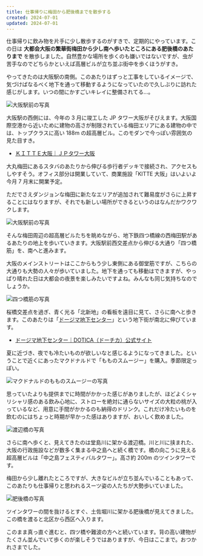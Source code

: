 ```yaml
---
title: 仕事帰りに梅田から肥後橋までを散歩する
created: 2024-07-01
updated: 2024-07-01
---
```


仕事帰りに飲み物を片手に少し散歩するのがすきで、定期的にやっています。この日は **大都会大阪の繁華街梅田から少し南へ歩いたところにある肥後橋のあたりまで** を散歩しました。自然豊かな場所を歩くのも嫌いではないですが、虫が苦手なのでどちらかといえば高層ビルが立ち並ぶ街中を歩くほうがすき。

やってきたのは大阪駅の南側。このあたりはずっと工事をしているイメージで、気づけばなるべく地下を通って移動するようになっていたので久しぶりに訪れた感じがします。いつの間にかすごいキレイに整備されてる…。

![大阪駅前の写真](2ac7f491-d185-4ddd-8e9b-a51263500a00)

大阪駅の西側には、今年の 3 月に竣工した JP タワー大阪がそびえます。大阪国際空港から近いために建物の高さが制限されている梅田エリアにある建物の中では、トップクラスに高い 188m の超高層ビル。このモダンで今っぽい雰囲気の見た目すき。

- [ＫＩＴＴＥ大阪｜ＪＰタワー大阪](https://jptower-kitte-osaka.jp/)

大丸梅田にあるスタバのあたりから伸びる歩行者デッキで接続され、アクセスもしやすそう。オフィス部分は開業していて、商業施設「KITTE 大阪」はいよいよ今月 7 月末に開業予定。

ただでさえダンジョンな梅田に新たなエリアが追加されて難易度がさらに上昇することにはなりますが、それでも新しい場所ができるというのはなんだかワクワクします。

![大阪駅前の写真](30bcd37c-5869-4e4f-d544-5c80586d7300)

そんな梅田周辺の超高層ビルたちを眺めながら、地下鉄四つ橋線の西梅田駅があるあたりの地上を歩いていきます。大阪駅前西交差点から伸びる大通り「四つ橋筋」を、南へと進みます。

大阪のメインストリートはここからもう少し東側にある御堂筋ですが、こちらの大通りも大勢の人々が歩いていました。地下を通っても移動はできますが、やっぱり晴れた日は大都会の夜景を楽しみたいですよね。みんなも同じ気持ちなのでしょうか。

![四つ橋筋の写真](4b295c53-cdbe-445e-c6ea-66e495768c00)

桜橋交差点を過ぎ、青く光る「北新地」の看板を遠目に見て、さらに南へと歩きます。このあたりは「[ドージマ地下センター](https://dotica.osaka-chikagai.jp/)」という地下街が南北に伸びています。

- [ドージマ地下センター｜DOTICA（ドーチカ）公式サイト](https://dotica.osaka-chikagai.jp/)

夏に近づき、夜でも冷たいものが欲しいなと感じるようになってきました。ということで近くにあったマクドナルドで「もものスムージー」を購入。季節限定っぽい。

![マクドナルドのもものスムージーの写真](4e0badd4-1205-45fb-7db2-77fbfc81a500)

思っていたよりも提供までに時間がかかった感じがありましたが、ほどよくシャリシャリ感のある飲み心地に、ストローを絶対に通らないサイズの大粒の桃が入っているなど、用意に手間がかかるのも納得のドリンク。これだけ冷たいものを飲むのにはちょっと時期が早かった感はありますが、おいしく飲めました。

![渡辺橋の写真](2c1ecfd7-b05d-454e-90d6-876257717000)

さらに南へ歩くと、見えてきたのは堂島川に架かる渡辺橋。川と川に挟まれた、大阪の行政施設などが数多く集まる中之島へと続く橋です。橋の向こうに見える超高層ビルは「中之島フェスティバルタワー」。高さ約 200m のツインタワーです。

梅田から少し離れたところですが、大きなビルが立ち並んでいることもあって、このあたりも仕事帰りと思われるスーツ姿の人たちが大勢歩いていました。

![肥後橋の写真](7e90fa96-3a45-40b1-ae71-65e44cd8c600)

ツインタワーの間を抜けるとすぐ、土佐堀川に架かる肥後橋が見えてきました。この橋を渡ると北区から西区へ入ります。

このまま真っ直ぐ進むと、四ツ橋や難波の方へと続いています。背の高い建物がたくさん並んでいて歩くのが楽しそうではありますが、今日はここまで。おつかれさまでした。
